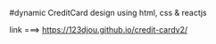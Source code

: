 #dynamic CreditCard design  using html, css & reactjs

link ===>  https://123djou.github.io/credit-cardv2/
